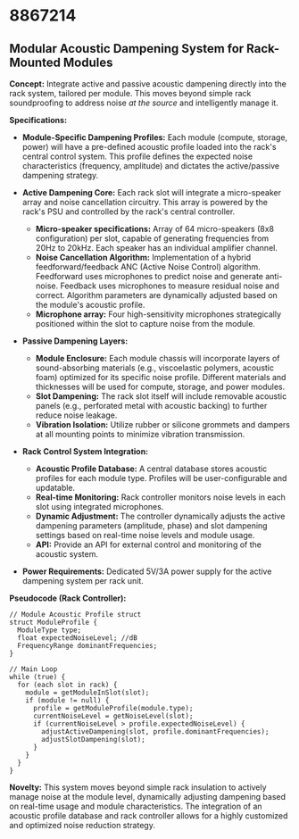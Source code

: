 # 8867214

## Modular Acoustic Dampening System for Rack-Mounted Modules

**Concept:** Integrate active and passive acoustic dampening directly into the rack system, tailored per module. This moves beyond simple rack soundproofing to address noise *at the source* and intelligently manage it.

**Specifications:**

*   **Module-Specific Dampening Profiles:** Each module (compute, storage, power) will have a pre-defined acoustic profile loaded into the rack's central control system. This profile defines the expected noise characteristics (frequency, amplitude) and dictates the active/passive dampening strategy.

*   **Active Dampening Core:** Each rack slot will integrate a micro-speaker array and noise cancellation circuitry.  This array is powered by the rack's PSU and controlled by the rack's central controller.

    *   **Micro-speaker specifications:** Array of 64 micro-speakers (8x8 configuration) per slot, capable of generating frequencies from 20Hz to 20kHz.  Each speaker has an individual amplifier channel.
    *   **Noise Cancellation Algorithm:** Implementation of a hybrid feedforward/feedback ANC (Active Noise Control) algorithm.  Feedforward uses microphones to predict noise and generate anti-noise. Feedback uses microphones to measure residual noise and correct.  Algorithm parameters are dynamically adjusted based on the module's acoustic profile.
    *   **Microphone array:** Four high-sensitivity microphones strategically positioned within the slot to capture noise from the module.

*   **Passive Dampening Layers:**

    *   **Module Enclosure:** Each module chassis will incorporate layers of sound-absorbing materials (e.g., viscoelastic polymers, acoustic foam) optimized for its specific noise profile. Different materials and thicknesses will be used for compute, storage, and power modules.
    *   **Slot Dampening:** The rack slot itself will include removable acoustic panels (e.g., perforated metal with acoustic backing) to further reduce noise leakage.
    *   **Vibration Isolation:** Utilize rubber or silicone grommets and dampers at all mounting points to minimize vibration transmission.

*   **Rack Control System Integration:**

    *   **Acoustic Profile Database:** A central database stores acoustic profiles for each module type.  Profiles will be user-configurable and updatable.
    *   **Real-time Monitoring:** Rack controller monitors noise levels in each slot using integrated microphones.
    *   **Dynamic Adjustment:** The controller dynamically adjusts the active dampening parameters (amplitude, phase) and slot dampening settings based on real-time noise levels and module usage.
    *   **API:** Provide an API for external control and monitoring of the acoustic system.

*   **Power Requirements:** Dedicated 5V/3A power supply for the active dampening system per rack unit.

**Pseudocode (Rack Controller):**

```
// Module Acoustic Profile struct
struct ModuleProfile {
  ModuleType type;
  float expectedNoiseLevel; //dB
  FrequencyRange dominantFrequencies;
}

// Main Loop
while (true) {
  for (each slot in rack) {
    module = getModuleInSlot(slot);
    if (module != null) {
      profile = getModuleProfile(module.type);
      currentNoiseLevel = getNoiseLevel(slot);
      if (currentNoiseLevel > profile.expectedNoiseLevel) {
        adjustActiveDampening(slot, profile.dominantFrequencies);
        adjustSlotDampening(slot);
      }
    }
  }
}
```

**Novelty:** This system moves beyond simple rack insulation to actively manage noise at the module level, dynamically adjusting dampening based on real-time usage and module characteristics. The integration of an acoustic profile database and rack controller allows for a highly customized and optimized noise reduction strategy.